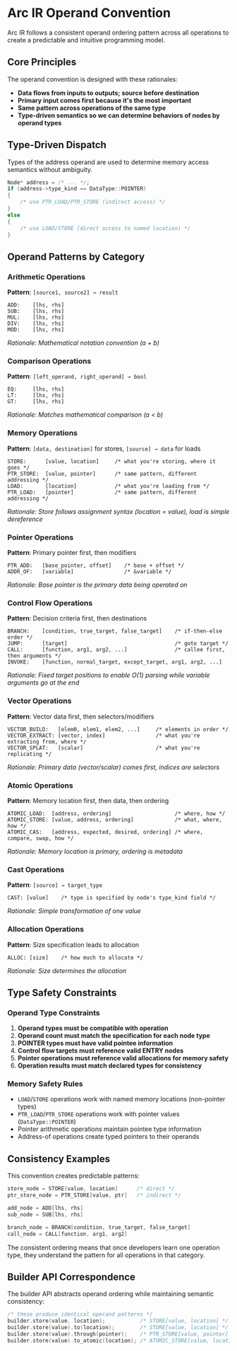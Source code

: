# Arc IR Operand Convention

Arc IR follows a consistent operand ordering pattern across all operations to create a predictable and intuitive programming model.

## Core Principles

The operand convention is designed with these rationales:

- **Data flows from inputs to outputs; source before destination**
- **Primary input comes first because it's the most important**
- **Same pattern across operations of the same type**
- **Type-driven semantics so we can determine behaviors of nodes by operand types**

## Type-Driven Dispatch

Types of the address operand are used to determine memory access semantics without ambiguity.

```cpp
Node* address = /* ... */;
if (address->type_kind == DataType::POINTER) 
{
    /* use PTR_LOAD/PTR_STORE (indirect access) */
}
else 
{
    /* use LOAD/STORE (direct access to named location) */
}
```

## Operand Patterns by Category

### Arithmetic Operations
**Pattern**: `[source1, source2] → result`
```
ADD:    [lhs, rhs]
SUB:    [lhs, rhs] 
MUL:    [lhs, rhs]
DIV:    [lhs, rhs]
MOD:    [lhs, rhs]
```
*Rationale: Mathematical notation convention (a + b)*

### Comparison Operations

**Pattern**: `[left_operand, right_operand] → bool`
```
EQ:     [lhs, rhs]
LT:     [lhs, rhs]
GT:     [lhs, rhs]
```
*Rationale: Matches mathematical comparison (a < b)*

### Memory Operations

**Pattern**: `[data, destination]` for stores, `[source] → data` for loads
```
STORE:      [value, location]     /* what you're storing, where it goes */
PTR_STORE:  [value, pointer]      /* same pattern, different addressing */
LOAD:       [location]            /* what you're loading from */
PTR_LOAD:   [pointer]             /* same pattern, different addressing */
```
*Rationale: Store follows assignment syntax (location = value), load is simple dereference*

### Pointer Operations

**Pattern**: Primary pointer first, then modifiers
```
PTR_ADD:   [base_pointer, offset]    /* base + offset */
ADDR_OF:   [variable]                /* &variable */
```
*Rationale: Base pointer is the primary data being operated on*

### Control Flow Operations

**Pattern**: Decision criteria first, then destinations
```
BRANCH:    [condition, true_target, false_target]    /* if-then-else order */
JUMP:      [target]                                  /* goto target */
CALL:      [function, arg1, arg2, ...]               /* callee first, then arguments */
INVOKE:    [function, normal_target, except_target, arg1, arg2, ...]
```
*Rationale:  Fixed target positions to enable O(1) parsing while variable arguments go at the end*

### Vector Operations

**Pattern**: Vector data first, then selectors/modifiers
```
VECTOR_BUILD:   [elem0, elem1, elem2, ...]     /* elements in order */
VECTOR_EXTRACT: [vector, index]                /* what you're extracting from, where */
VECTOR_SPLAT:   [scalar]                       /* what you're replicating */
```
*Rationale: Primary data (vector/scalar) comes first, indices are selectors*

### Atomic Operations

**Pattern**: Memory location first, then data, then ordering
```
ATOMIC_LOAD:  [address, ordering]                    /* where, how */
ATOMIC_STORE: [value, address, ordering]             /* what, where, how */
ATOMIC_CAS:   [address, expected, desired, ordering] /* where, compare, swap, how */
```
*Rationale: Memory location is primary, ordering is metadata*

### Cast Operations

**Pattern**: `[source] → target_type`
```
CAST: [value]    /* type is specified by node's type_kind field */
```
*Rationale: Simple transformation of one value*

### Allocation Operations

**Pattern**: Size specification leads to allocation
```
ALLOC: [size]    /* how much to allocate */
```
*Rationale: Size determines the allocation*

## Type Safety Constraints

### Operand Type Constraints

1. **Operand types must be compatible with operation**
2. **Operand count must match the specification for each node type**
3. **POINTER types must have valid pointee information**
4. **Control flow targets must reference valid ENTRY nodes**
5. **Pointer operations must reference valid allocations for memory safety**
6. **Operation results must match declared types for consistency**

### Memory Safety Rules

- `LOAD`/`STORE` operations work with named memory locations (non-pointer types)
- `PTR_LOAD`/`PTR_STORE` operations work with pointer values (`DataType::POINTER`)
- Pointer arithmetic operations maintain pointee type information
- Address-of operations create typed pointers to their operands

## Consistency Examples

This convention creates predictable patterns:

```cpp
store_node = STORE[value, location]      /* direct */
ptr_store_node = PTR_STORE[value, ptr]   /* indirect */

add_node = ADD[lhs, rhs]
sub_node = SUB[lhs, rhs]

branch_node = BRANCH[condition, true_target, false_target]
call_node = CALL[function, arg1, arg2]
```

The consistent ordering means that once developers learn one operation type, 
they understand the pattern for all operations in that category.

## Builder API Correspondence

The builder API abstracts operand ordering while maintaining semantic consistency:

```cpp
/* these produce identical operand patterns */
builder.store(value, location);           /* STORE[value, location] */
builder.store(value).to(location);        /* STORE[value, location] */
builder.store(value).through(pointer);    /* PTR_STORE[value, pointer] */
builder.store(value).to_atomic(location); /* ATOMIC_STORE[value, location, ordering] */
```
